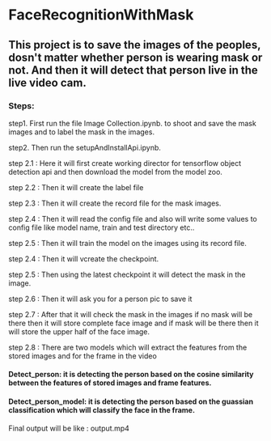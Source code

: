 # FaceRecognitionWithMask

## This project is to save the images of the peoples, dosn't matter whether person is wearing mask or not. And then it will detect that person live in the live video cam.

### Steps:

step1. First run the file Image Collection.ipynb. to shoot and save the mask images and to label the mask in the images.

step2. Then run the setupAndInstallApi.ipynb. 

step 2.1 : Here it will first create working director for tensorflow object detection api and then download the model from the model zoo.

step 2.2 : Then it will create the label file

step 2.3 : Then it will create the record file for the mask images.

step 2.4 : Then it will read the config file and also will write some values to config file like model name, train and test directory etc..

step 2.5 : Then it will train the model on the images using its record file.

step 2.4 : Then it will vcreate the checkpoint.

step 2.5 : Then using the latest checkpoint it will detect the mask in the image.

step 2.6 : Then it will ask you for a person pic to save it 

step 2.7 : After that it will check the mask in the images if no mask will be there then it will store complete face image and if mask will be there then it will store the upper 
half of the face image.

step 2.8 : There are two models which will extract the features from the stored images and for the frame in the video 
#### Detect_person: it is detecting the person based on the cosine similarity between the features of stored images and frame features.
#### Detect_person_model: it is detecting the person based on the guassian classification which will classify the face in the frame.



Final output will be like : output.mp4
  
